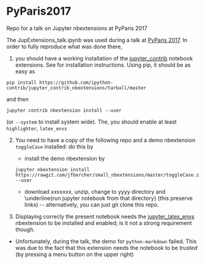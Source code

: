 # PyParis2017
Repo for a talk on Jupyter nbextensions at PyParis 2017

The JupExtensions_talk.ipynb was used during a talk at [PyParis 2017](http://pyparis.org/). In order to fully reproduce what was done there, 

1. you should have a working installation of the  [jupyter_contrib](https://github.com/ipython-contrib/jupyter_contrib_nbextensions) notebook extensions. See []() for installation instructions. Using pip, it should be as easy as
```
pip install https://github.com/ipython-contrib/jupyter_contrib_nbextensions/tarball/master
```
and then 
```
jupyter contrib nbextension install --user
``` 
(or `--system` to install system wide). The, you should enable at least `highlighter`, `latex_envs`

2. You need to have a copy of the following repo and a demo nbextension `toggleCase` installed: do this by
    - install the demo nbextension by 
    ```
    jupyter nbextension install https://rawgit.com/jfbercher/small_nbextensions/master/toggleCase.zip --user
    ```
    - download xxxxxxx, unzip, change to yyyy directory and \underline{run jupyter notebook from that directory} (this preserve links) -- alternatively, you can just git clone this repo.
    
3. Displaying correcly the present notebook needs the [jupyter_latex_envs](https://pypi.python.org/pypi/jupyter_latex_envs) nbextension to be installed and enabled; is it not a strong requirement though.

- Unfortunately, during the talk, the demo for `python-markdown` failed. This was due to the fact that this extension needs the notebook to be *trusted* (by pressing a menu button on the upper right)

